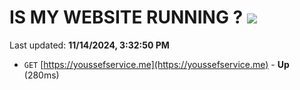 # IS MY WEBSITE RUNNING ? [![](https://img.shields.io/static/v1?label=Sponsor&message=%E2%9D%A4&logo=GitHub&color=%23fe8e86)](https://github.com/sponsors/Youssef-Lehmam)

Last updated: **11/14/2024, 3:32:50 PM**

- `GET` [https://youssefservice.me](https://youssefservice.me) - **Up** (280ms)
